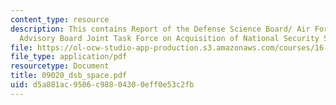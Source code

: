 ```yaml
---
content_type: resource
description: This contains Report of the Defense Science Board/ Air Force Scientific
  Advisory Board Joint Task Force on Acquisition of National Security Space Programs.
file: https://ol-ocw-studio-app-production.s3.amazonaws.com/courses/16-892j-space-system-architecture-and-design-fall-2004/d5a881ac9506c98804300eff0e53c2fb_09020_dsb_space.pdf
file_type: application/pdf
resourcetype: Document
title: 09020_dsb_space.pdf
uid: d5a881ac-9506-c988-0430-0eff0e53c2fb
---
```

